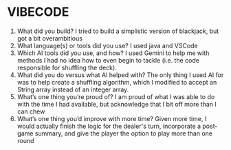 # VIBECODE

1. What did you build?
I tried to build a simplistic version of blackjack, but got a bit overambitious
2. What language(s) or tools did you use?
I used java and VSCode
3. Which AI tools did you use, and how?
I used Gemini to help me with methods I had no idea how to even begin to tackle (i.e. the code responsible for shuffling the deck).
4. What did you do versus what AI helped with?
The only thing I used AI for was to help create a shuffling algorithm, which I modified to accept an String array instead of an integer array.
5. What’s one thing you’re proud of?
I am proud of what I was able to do with the time I had available, but acknowledge that I bit off more than I can chew
6. What’s one thing you’d improve with more time?
Given more time, I would actually finish the logic for the dealer's turn, incorporate a post-game summary, and give the player the option to play more than one round
